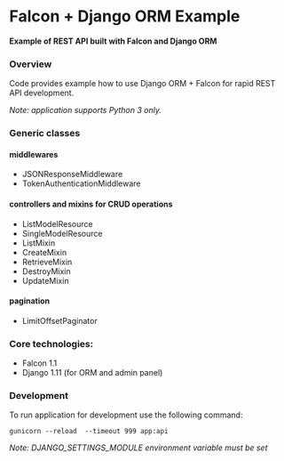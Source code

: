 # Falcon + Django ORM Example

**Example of REST API built with Falcon and Django ORM**



### Overview
Code provides example how to use Django ORM + Falcon for rapid REST API development. 

*Note: application supports Python 3 only.*

### Generic classes
#### middlewares
* JSONResponseMiddleware
* TokenAuthenticationMiddleware

#### controllers and mixins for CRUD operations
* ListModelResource
* SingleModelResource
* ListMixin
* CreateMixin
* RetrieveMixin
* DestroyMixin
* UpdateMixin

#### pagination
* LimitOffsetPaginator


### Core technologies:
* Falcon 1.1
* Django 1.11 (for ORM and admin panel)


### Development
To run application for development use the following command:

`gunicorn --reload  --timeout 999 app:api`

*Note: DJANGO_SETTINGS_MODULE environment variable must be set* 
